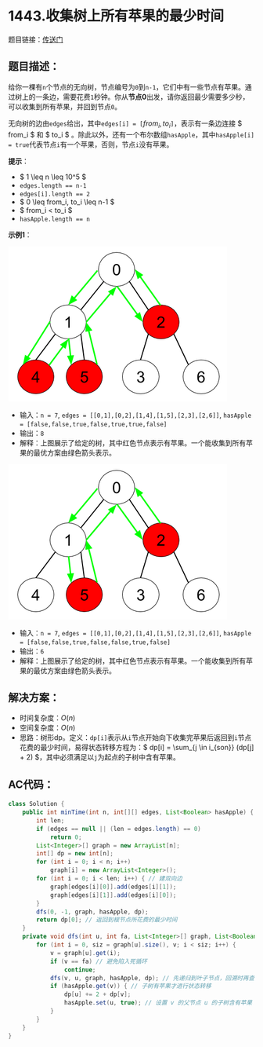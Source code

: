 # 1443.收集树上所有苹果的最少时间
题目链接：[传送门](https://leetcode-cn.com/problems/minimum-time-to-collect-all-apples-in-a-tree/)

## 题目描述：
给你一棵有`n`个节点的无向树，节点编号为`0`到`n-1`，它们中有一些节点有苹果。通过树上的一条边，需要花费`1`秒钟。你从**节点0**出发，请你返回最少需要多少秒，可以收集到所有苹果，并回到节点`0`。

无向树的边由`edges`给出，其中`edges[i] = [`$from_i, to_i$`]`，表示有一条边连接 $ from_i $ 和 $ to_i $ 。除此以外，还有一个布尔数组`hasApple`，其中`hasApple[i] = true`代表节点`i`有一个苹果，否则，节点`i`没有苹果。

**提示**：

- $ 1 \leq n \leq 10^5 $
- `edges.length == n-1`
- `edges[i].length == 2`
- $ 0 \leq from_i, to_i \leq n-1 $
- $ from_i < to_i $
- `hasApple.length == n`

**示例1**：

![](../_media/min_time_collect_apple_1.png)

- 输入：`n = 7`, `edges = [[0,1],[0,2],[1,4],[1,5],[2,3],[2,6]]`, `hasApple = [false,false,true,false,true,true,false]`
- 输出：`8` 
- 解释：上图展示了给定的树，其中红色节点表示有苹果。一个能收集到所有苹果的最优方案由绿色箭头表示。

![](../_media/min_time_collect_apple_2.png)

- 输入：`n = 7`, `edges = [[0,1],[0,2],[1,4],[1,5],[2,3],[2,6]]`, `hasApple = [false,false,true,false,false,true,false]`
- 输出：`6`
- 解释：上图展示了给定的树，其中红色节点表示有苹果。一个能收集到所有苹果的最优方案由绿色箭头表示。

## 解决方案：
- 时间复杂度：$O(n)$
- 空间复杂度：$O(n)$
- 思路：树形dp。定义：`dp[i]`表示从`i`节点开始向下收集完苹果后返回到`i`节点花费的最少时间，易得状态转移方程为：$ dp[i] = \sum_{j \in i_{son}} (dp[j] + 2) $，其中必须满足以`j`为起点的子树中含有苹果。

## AC代码：
```java
class Solution {
	public int minTime(int n, int[][] edges, List<Boolean> hasApple) {
		int len;
		if (edges == null || (len = edges.length) == 0)
			return 0;
		List<Integer>[] graph = new ArrayList[n];
		int[] dp = new int[n];
		for (int i = 0; i < n; i++)
			graph[i] = new ArrayList<Integer>();
		for (int i = 0; i < len; i++) { // 建双向边
			graph[edges[i][0]].add(edges[i][1]);
			graph[edges[i][1]].add(edges[i][0]);
		}
		dfs(0, -1, graph, hasApple, dp);
		return dp[0]; // 返回到根节点所花费的最少时间
	}
	private void dfs(int u, int fa, List<Integer>[] graph, List<Boolean> hasApple, int[] dp) {
		for (int i = 0, siz = graph[u].size(), v; i < siz; i++) {
			v = graph[u].get(i);
			if (v == fa) // 避免陷入死循环
				continue;
			dfs(v, u, graph, hasApple, dp); // 先递归到叶子节点，回溯时再查看当前节点的子节点是否包含苹果
			if (hasApple.get(v)) { // 子树有苹果才进行状态转移
				dp[u] += 2 + dp[v];
				hasApple.set(u, true); // 设置 v 的父节点 u 的子树含有苹果
			}
		}
	}
}
```
